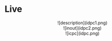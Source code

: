 # Live


<center>
![description](idpc1.png)
</center>



<center>
![inout](idpc2.png)
</center>


<center>
![icpc](idpc.png)
</center>
